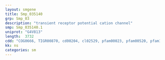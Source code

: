 ```yaml
---
layout: smgene
title: Smp_035140
grp: Smp_03
description: "transient receptor potential cation channel"
smp: Smp_035140.1
uniprot: "G4V813"
length:  3732
cdd: "COG0666, TIGR00870, cd00204, cl02529, pfam00023, pfam00520, pfam12796, pfam13637, smart00248"
kk: ns
categories: sm
---
```

